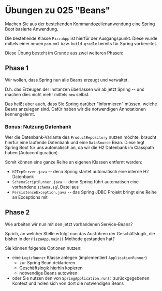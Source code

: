 # Übungen zu 025 "Beans"

Machen Sie aus der bestehenden Kommandozeilenanwendung eine Spring Boot basierte Anwendung.

Die bestehende Klasse `PizzaApp` ist hierfür der Ausgangspunkt. Diese wurde mittels einer neuen
`pom.xml` bzw. `build.gradle` bereits für Spring vorbereitet.

Diese Übung besteht im Grunde aus zwei weiteren Phasen:

## Phase 1

Wir wollen, dass Spring nun alle Beans erzeugt und verwaltet.

D.h. das Erzeugen der Instanzen überlassen wir ab jetzt Spring -- und machen dies nicht mehr
mittels `new` selbst.

Das heißt aber auch, dass Sie Spring darüber "informieren" müssen, welche Beans anzulegen sind.
Dafür haben wir die notwendigen Annotationen kennengelernt.

### Bonus: Nutzung Datenbank

Wer die Datenbank-Variante des `ProductRepository` nutzen möchte, braucht hierfür eine laufende
Datenbank und eine `DataSource` Bean. Diese legt Spring Boot für uns automatisch an, da wir die H2 Datenbank
im Classpath haben (Autoconfiguration).

Somit können eine ganze Reihe an eigenen Klassen entfernt werden:

* `H2TcpServer.java` -- denn Spring startet automatisch eine interne H2 Datenbank
* `SchemaScriptRunner.java` -- denn Spring führt automatisch eine vorhandene `schema.sql` Datei aus
* `PersistenceException.java` -- das Spring JDBC Projekt bringt eine Reihe an Exceptions mit

## Phase 2

Wie arbeiten wir nun mit den jetzt vorhandenen Service-Beans?

Sprich, an welcher Stelle erfolgt nun das Ausführen der Geschäftslogik, die bisher in der `PizzaApp.main()` Methode
gestanden hat?

Sie können folgende Optionen nutzen:

* eine `LogicRunner` Klasse anlegen (implementiert `ApplicationRunner`)
  * zur Spring Bean deklarieren
  * Geschäftslogik hierhin kopieren
  * notwendige Beans autowiren
* oder Sie nutzen den von `SpringApplication.run()` zurückgegebenen Kontext und holen sich von dort
  die notwendigen Beans 

